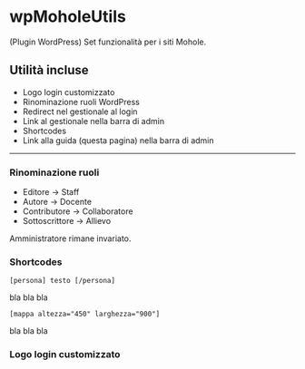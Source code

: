 wpMoholeUtils
=============

(Plugin WordPress) Set funzionalità per i siti Mohole.

## Utilità incluse

* Logo login customizzato
* Rinominazione ruoli WordPress
* Redirect nel gestionale al login
* Link al gestionale nella barra di admin
* Shortcodes
* Link alla guida (questa pagina) nella barra di admin

***

### Rinominazione ruoli
* Editore -> Staff
* Autore -> Docente
* Contributore -> Collaboratore
* Sottoscrittore -> Allievo

Amministratore rimane invariato.

### Shortcodes
	[persona] testo [/persona]	
bla bla bla

	[mappa altezza="450" larghezza="900"]
bla bla bla


### Logo login customizzato
